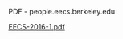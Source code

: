PDF - people.eecs.berkeley.edu

[EECS-2016-1.pdf](../_resources/180f36ca6e551afaa555a752444fde96.pdf)